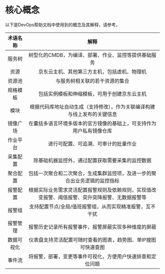 # 核心概念
以下是DevOps帮助文档中使用到的概念及其解释，请参考。

| 术语名称      |   解释  | 
| :--------: | :--------:|
| 服务树  | 树型化的CMDB，为编译、部署、作业、监控等提供基础服务 |
| 资源  | 京东云主机、其他第三方主机，包括虚机、物理机 |
| 资源池  | 与服务树相关联的若干资源的集合 |
| 规格模板  | 包括实例模板和伸缩模板，可用于创建京东云主机 |
| 模块  | 根据代码库地址自动生成（支持修改），作为关联编译构建与线上发布的关键信息 |
| 镜像广场  | 在囊括多语言环境多版本的官方镜像的基础上，可支持作为用户私有镜像仓库 |
| 作业平台  | 进行可配置、可追溯、可审计的批量作业 |
| 采集配置	  | 除基础机器监控外，通过配置获取需要采集的监控数据 |
| 聚合配置	  | 包括一次聚合和二次聚合，生成集群监控项，及进一步的聚合出业务逻辑的监控指标 |
| 报警配置	  | 根据实际业务需求灵活配置报警规则及依赖规则，实现值改变报警、阈值报警、突升突降报警、无数据报警等 |
| 报警组	  | 支持配置节点/全局/值班报警组，从而实现精准报警，互不干扰 |
| 报警管理	  | 报警历史记录所有报警事件，报警屏蔽实现多种维度的屏蔽 |
| 数据可视化	  | 仪表盘支持灵活配置可随时查看的图表，趋势图、单IP搜图可快速查图 |
| 事件流	  | 将报警，部署，变更等事件可视化，方便用户快速排查和定位问题 |
